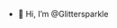 - 👋 Hi, I’m @Glittersparkle
<!---
Glittersparkle/Glittersparkle is a ✨ special ✨ repository because its `README.md` (this file) appears on your GitHub profile.
You can click the Preview link to take a look at your changes.
--->

